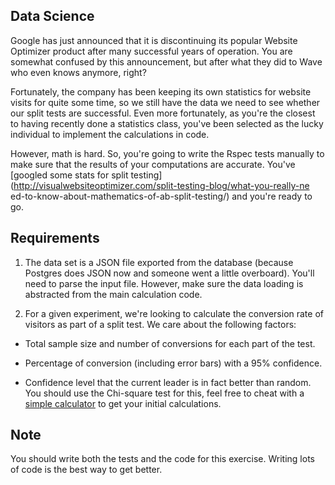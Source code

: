 ## Data Science

Google has just announced that it is discontinuing its popular Website
Optimizer product after many successful years of operation. You are somewhat
confused by this announcement, but after what they did to Wave who even knows
anymore, right?

Fortunately, the company has been keeping its own statistics for website visits
for quite some time, so we still have the data we need to see whether our split
tests are successful. Even more fortunately, as you're the closest to having
recently done a statistics class, you've been selected as the lucky individual
to implement the calculations in code.

However, math is hard. So, you're going to write the Rspec tests manually to
make sure that the results of your computations are accurate. You've [googled
some stats for split
testing](http://visualwebsiteoptimizer.com/split-testing-blog/what-you-really-ne
ed-to-know-about-mathematics-of-ab-split-testing/) and you're ready to go.

## Requirements

1. The data set is a JSON file exported from the database (because Postgres
does JSON now and someone went a little overboard). You'll need to parse the
input file. However, make sure the data loading is abstracted from the main
calculation code.

2. For a given experiment, we're looking to calculate the conversion rate of
visitors as part of a split test. We care about the following factors:

  * Total sample size and number of conversions for each part of the test.

  * Percentage of conversion (including error bars) with a 95% confidence.

  * Confidence level that the current leader is in fact better than random. You
    should use the Chi-square test for this, feel free to cheat with a [simple
    calculator](http://www.usereffect.com/split-test-calculator) to get your
    initial calculations.

## Note

You should write both the tests and the code for this exercise. Writing lots of
code is the best way to get better.
